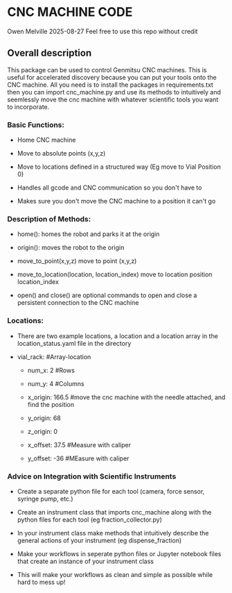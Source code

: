 <h1> CNC MACHINE CODE </h1>
Owen Melville 2025-08-27 
Feel free to use this repo without credit

<h2> Overall description </h2>
This package can be used to control Genmitsu CNC machines. This is useful for accelerated discovery because you can put your tools onto the CNC machine. All you need is to install the packages in requirements.txt then you can import cnc_machine.py and use its methods to intuitively and seemlessly move the cnc machine with whatever scientific tools you want to incorporate. 

<h3>Basic Functions:</h3>

- Home CNC machine
  
- Move to absolute points (x,y,z)
  
- Move to locations defined in a structured way (Eg move to Vial Position 0)
  
- Handles all gcode and CNC communication so you don't have to
  
- Makes sure you don't move the CNC machine to a position it can't go

 <h3> Description of Methods:</h3>
 
  - home(): homes the robot and parks it at the origin
  
  - origin(): moves the robot to the origin
    
  - move_to_point(x,y,z) move to point (x,y,z)
    
  - move_to_location(location, location_index) move to location position location_index
    
  - open() and close() are optional commands to open and close a persistent connection to the CNC machine

<h3>Locations:</h3>

- There are two example locations, a location and a location array in the location_status.yaml file in the directory

- vial_rack: #Array-location 

  - num_x: 2 #Rows
    
  - num_y: 4 #Columns

  - x_origin: 166.5 #move the cnc machine with the needle attached, and find the position
    
  - y_origin: 68
    
  - z_origin: 0
    
  - x_offset: 37.5 #Measure with caliper
    
  - y_offset: -36 #MEasure with caliper
  
<h3>Advice on Integration with Scientific Instruments</h3>

- Create a separate python file for each tool (camera, force sensor, syringe pump, etc.)
  
- Create an instrument class that imports cnc_machine along with the python files for each tool (eg fraction_collector.py)
  
- In your instrument class make methods that intuitively describe the general actions of your instrument (eg dispense_fraction)
  
- Make your workflows in seperate python files or Jupyter notebook files that create an instance of your instrument class
  
- This will make your workflows as clean and simple as possible while hard to mess up!
